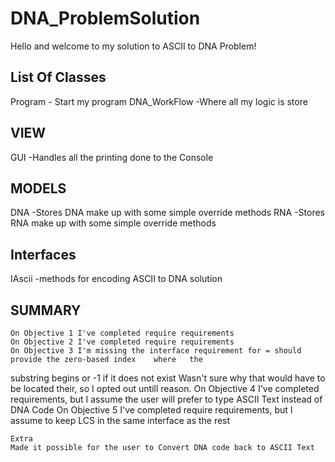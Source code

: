 # DNA_ProblemSolution

Hello and welcome to my solution to ASCII to DNA Problem!

List Of Classes
-------------------
Program 
	- Start my program
DNA_WorkFlow
	-Where all my logic is store

VIEW
------------------
GUI
	-Handles all the printing done to the Console

MODELS
------------------
DNA
	-Stores DNA make up with some simple override methods
RNA
	-Stores RNA make up with some simple override methods

Interfaces
------------------
IAscii
	-methods for encoding ASCII to DNA solution

SUMMARY
------------------
	On Objective 1 I've completed require requirements
	On Objective 2 I've completed require requirements
	On Objective 3 I'm missing the interface requirement for = should	provide	the	zero-based index	where	the	
substring	begins	or	-1	if	it	does	not	exist
	Wasn't sure why that would have to be located their, so I opted out untill reason.
	On Objective 4 I've completed requirements, but I assume the user will prefer to type ASCII Text instead of DNA Code
	On Objective 5 I've completed require requirements, but I assume to keep LCS in the same interface as the rest
	
	Extra
	Made it possible for the user to Convert DNA code back to ASCII Text